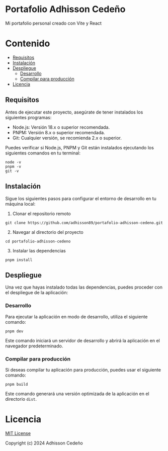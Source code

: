 # Portafolio Adhisson Cedeño

Mi portafolio personal creado con Vite y React

# Contenido

- [Requisitos](#requisitos)
- [Instalación](#instalación)
- [Despliegue](#despliegue)
  - [Desarrollo](#desarrollo)
  - [Compilar para producción](#compilar-para-producción)
- [Licencia](#licencia)



## Requisitos

Antes de ejecutar este proyecto, asegúrate de tener instalados los siguientes programas:

- Node.js: Versión 18.x o superior recomendada.
- PNPM: Versión 8.x o superior recomendada.
- Git: Cualquier versión, se recomienda 2.x o superior.

Puedes verificar si Node.js, PNPM y Git están instalados ejecutando los siguientes comandos en tu terminal:

```
node -v
pnpm -v
git -v
```

## Instalación

Sigue los siguientes pasos para configurar el entorno de desarrollo en tu máquina local:

1. Clonar el repositorio remoto

```
git clone https://github.com/adhisson89/portafolio-adhisson-cedeno.git
```

2. Navegar al directorio del proyecto

```
cd portafolio-adhisson-cedeno
```

3. Instalar las dependencias

```
pnpm install
```

## Despliegue 

Una vez que hayas instalado todas las dependencias, puedes proceder con el despliegue de la aplicación:

### Desarrollo

Para ejecutar la aplicación en modo de desarrollo, utiliza el siguiente comando:

```
pnpm dev
```

Este comando iniciará un servidor de desarrollo y abrirá la aplicación en el navegador predeterminado.

### Compilar para producción

Si deseas compilar tu aplicación para producción, puedes usar el siguiente comando:

```
pnpm build
```

Este comando generará una versión optimizada de la aplicación en el directorio `dist`.



# Licencia

[MIT License](./LICENSE)

Copyright (c) 2024 Adhisson Cedeño

